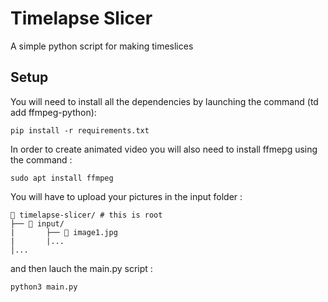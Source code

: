 # Timelapse Slicer

A simple python script for making timeslices

## Setup

You will need to install all the dependencies by launching the command (td add ffmpeg-python):  

    pip install -r requirements.txt
  
In order to create animated video you will also need to install ffmepg using the command :

    sudo apt install ffmpeg

You will have to upload your pictures in the input folder :

```
📂 timelapse-slicer/ # this is root
├── 📂 input/
|       ├── 📜 image1.jpg
|       |...
│...
```

and then lauch the main.py script :

    python3 main.py
